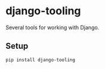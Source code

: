 django-tooling
=================
Several tools for working with Django.

## Setup ##

	pip install django-tooling
   
